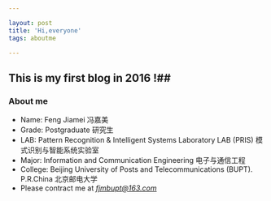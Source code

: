 ```yaml
---

layout: post
title: 'Hi,everyone'
tags: aboutme

---
```


## This is my first blog in 2016 !##

### About me  ###
 - Name: Feng Jiamei  冯嘉美
 - Grade: Postgraduate  研究生
 - LAB:  Pattern Recognition & Intelligent Systems Laboratory LAB (PRIS)  模式识别与智能系统实验室
 - Major: Information and Communication Engineering   电子与通信工程
 - College: Beijing University of Posts and Telecommunications (BUPT). P.R.China  北京邮电大学
 - Please contract me at _<a href="mailto:fjmbupt@163.com">fjmbupt@163.com</a>_

